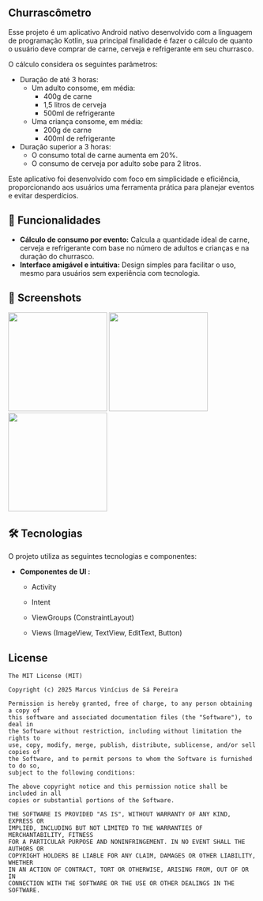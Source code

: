 ## Churrascômetro
Esse projeto é um aplicativo Android nativo desenvolvido com a linguagem de programação Kotlin, sua principal finalidade é fazer o cálculo de quanto o usuário deve comprar de carne, cerveja e refrigerante em seu churrasco.

O cálculo considera os seguintes parâmetros:
- Duração de até 3 horas:
  - Um adulto consome, em média:
      - 400g de carne
      - 1,5 litros de cerveja
      - 500ml de refrigerante
  - Uma criança consome, em média:
      - 200g de carne
      - 400ml de refrigerante
- Duração superior a 3 horas:
  - O consumo total de carne aumenta em 20%.
  - O consumo de cerveja por adulto sobe para 2 litros.
    
Este aplicativo foi desenvolvido com foco em simplicidade e eficiência, proporcionando aos usuários uma ferramenta prática para planejar eventos e evitar desperdícios.


## 🚀 Funcionalidades
- **Cálculo de consumo por evento:** Calcula a quantidade ideal de carne, cerveja e refrigerante com base no número de adultos e crianças e na duração do churrasco.
- **Interface amigável e intuitiva:** Design simples para facilitar o uso, mesmo para usuários sem experiência com tecnologia.

## :camera_flash: Screenshots
<!-- You can add more screenshots here if you like -->
<img src="https://github.com/user-attachments/assets/a3e3481e-0f7e-4273-8ac1-05cec19974fb" width=200/>
<img src="https://github.com/user-attachments/assets/3b2603bb-d0f5-4f8d-8966-fbb6b9c6243c" width=200/>
<img src="https://github.com/user-attachments/assets/8f0ebd93-25fa-4b96-a829-3140d0de8ff0" width=200/>






## 🛠️ Tecnologias
O projeto utiliza as seguintes tecnologias e componentes:

- **Componentes de UI :**

    - Activity

    - Intent

    - ViewGroups (ConstraintLayout)

    - Views (ImageView, TextView, EditText, Button)


## License
```
The MIT License (MIT)

Copyright (c) 2025 Marcus Vinícius de Sá Pereira

Permission is hereby granted, free of charge, to any person obtaining a copy of
this software and associated documentation files (the "Software"), to deal in
the Software without restriction, including without limitation the rights to
use, copy, modify, merge, publish, distribute, sublicense, and/or sell copies of
the Software, and to permit persons to whom the Software is furnished to do so,
subject to the following conditions:

The above copyright notice and this permission notice shall be included in all
copies or substantial portions of the Software.

THE SOFTWARE IS PROVIDED "AS IS", WITHOUT WARRANTY OF ANY KIND, EXPRESS OR
IMPLIED, INCLUDING BUT NOT LIMITED TO THE WARRANTIES OF MERCHANTABILITY, FITNESS
FOR A PARTICULAR PURPOSE AND NONINFRINGEMENT. IN NO EVENT SHALL THE AUTHORS OR
COPYRIGHT HOLDERS BE LIABLE FOR ANY CLAIM, DAMAGES OR OTHER LIABILITY, WHETHER
IN AN ACTION OF CONTRACT, TORT OR OTHERWISE, ARISING FROM, OUT OF OR IN
CONNECTION WITH THE SOFTWARE OR THE USE OR OTHER DEALINGS IN THE SOFTWARE.
```
